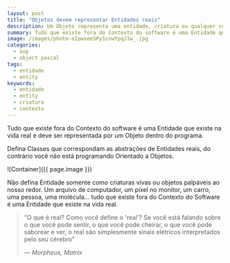 ```yaml
---
layout: post
title: "Objetos devem representar Entidades reais"
description: Um Objeto representa uma entidade, criatura ou qualquer coisa fora do contexto do programa.
summary: Tudo que existe fora do Contexto do software é uma Entidade que existe na vida real e deve ser representada por um Objeto dentro do programa.
image: /images/photo-oIpwxeeSPy1cnwYpqJ1w_.jpg
categories: 
  - oop
  - object pascal
tags:
  - entidade
  - entity
keywords:
  - entidade
  - entity
  - criatura
  - contexto
---
```


Tudo que existe fora do Contexto do software é uma Entidade que existe na vida 
real e deve ser representada por um Objeto dentro do programa.

Defina Classes que correspondam as abstrações de Entidades reais, do contrário
você não está programando Orientado a Objetos.

<!--more-->

![Container]({{ page.image }})

Não defina Entidade somente como criaturas vivas ou objetos palpáveis ao nosso redor. Um
arquivo de computador, um pixel no monitor, um carro, uma pessoa, uma molécula... tudo
que existe fora do Contexto do Software é uma Entidade que existe na vida real.

<blockquote>
  <p>
    "O que é real? Como você define o 'real'? Se você está falando
    sobre o que você pode sentir, o que você pode cheirar, o que você
    pode saborear e ver, o real são simplesmente sinais elétricos
    interpretados pelo seu cérebro"
  </p>
  <footer><cite title="Morpheus, Matrix">— Morpheus, Matrix</cite></footer>
</blockquote>

